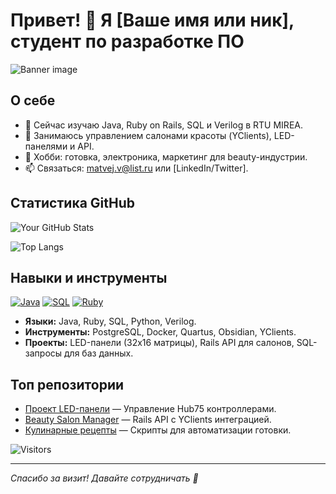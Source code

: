 # Привет! 👋 Я [Ваше имя или ник], студент по разработке ПО

![Banner image](https://example.com/your-banner.jpg)  <!-- Замените на ссылку на ваше изображение, например, с GitHub или внешнего хостинга -->

## О себе
- 🔭 Сейчас изучаю Java, Ruby on Rails, SQL и Verilog в RTU MIREA.
- 💼 Занимаюсь управлением салонами красоты (YClients), LED-панелями и API.
- 🌱 Хобби: готовка, электроника, маркетинг для beauty-индустрии.
- 📫 Связаться: matvej.v@list.ru или [LinkedIn/Twitter].

## Статистика GitHub
![Your GitHub Stats](https://github-readme-stats.vercel.app/api?username=matvejv&show_icons=true&theme=radical&hide_border=true)  <!-- Замените matvejv на ваш ник -->

![Top Langs](https://github-readme-stats.vercel.app/api/top-langs/?username=matvejv&layout=compact&theme=radical)  <!-- Топ языков по вашим репозиториям -->

## Навыки и инструменты
[![Java](https://img.shields.io/badge/Java-007396?style=flat&logo=java&logoColor=white)](https://java.com) [![SQL](https://img.shields.io/badge/SQL-4479A1?style=flat&logo=postgresql&logoColor=white)](https://postgresql.org) [![Ruby](https://img.shields.io/badge/Ruby-CC342D?style=flat&logo=ruby&logoColor=white)](https://ruby-lang.org)

- **Языки:** Java, Ruby, SQL, Python, Verilog.
- **Инструменты:** PostgreSQL, Docker, Quartus, Obsidian, YClients.
- **Проекты:** LED-панели (32x16 матрицы), Rails API для салонов, SQL-запросы для баз данных.

## Топ репозитории
- [Проект LED-панели](https://github.com/matvejv/led-panel) — Управление Hub75 контроллерами.
- [Beauty Salon Manager](https://github.com/matvejv/salon-api) — Rails API с YClients интеграцией.
- [Кулинарные рецепты](https://github.com/matvejv/recipes) — Скрипты для автоматизации готовки.

![Visitors](https://komarev.com/ghpvc/?username=matvejv&color=green)  <!-- Счетчик посетителей, обновляется автоматически -->

---
*Спасибо за визит! Давайте сотрудничать 🚀*
